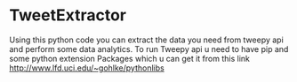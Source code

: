 TweetExtractor
==============

Using this python code you can extract the data you need from tweepy api and perform some data analytics. To run Tweepy api u need to have pip and some python extension Packages which u can get it from this link http://www.lfd.uci.edu/~gohlke/pythonlibs
